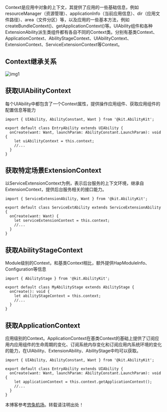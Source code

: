 
Context是应用中对象的上下文，其提供了应用的一些基础信息，例如resourceManager（资源管理）、applicationInfo（当前应用信息）、dir（应用文件路径）、area（文件分区）等，以及应用的一些基本方法，例如createBundleContext()、getApplicationContext()等。UIAbility组件和各种ExtensionAbility派生类组件都有各自不同的Context类。分别有基类Context、ApplicationContext、AbilityStageContext、UIAbilityContext、ExtensionContext、ServiceExtensionContext等Context。


## Context继承关系


![img1](https://alliance-communityfile-drcn.dbankcdn.com/FileServer/getFile/cmtyPub/011/111/111/0000000000011111111.20241105123302.16130934653031467270079942435561:50001231000000:2800:19F1AEA212128F42D9B14864FF03FBFFC6B9DB82A14499540295DF17DDC00D2F.png)


## 获取UIAbilityContext


每个UIAbility中都包含了一个Context属性，提供操作应用组件、获取应用组件的配置信息等能力



```
import { UIAbility, AbilityConstant, Want } from '@kit.AbilityKit';

export default class EntryAbility extends UIAbility {
  onCreate(want: Want, launchParam: AbilityConstant.LaunchParam): void {
    let uiAbilityContext = this.context;
    //...
  }
}

```

## 获取特定场景ExtensionContext


以ServiceExtensionContext为例，表示后台服务的上下文环境，继承自ExtensionContext，提供后台服务相关的接口能力。



```
import { ServiceExtensionAbility, Want } from '@kit.AbilityKit';

export default class ServiceExtAbility extends ServiceExtensionAbility {
  onCreate(want: Want) {
    let serviceExtensionContext = this.context;
    //...
  }
}

```

## 获取AbilityStageContext


Module级别的Context，和基类Context相比，额外提供HapModuleInfo、Configuration等信息



```
import { AbilityStage } from '@kit.AbilityKit';

export default class MyAbilityStage extends AbilityStage {
  onCreate(): void {
    let abilityStageContext = this.context;
    //...
  }
}

```

## 获取ApplicationContext


应用级别的Context。ApplicationContext在基类Context的基础上提供了订阅应用内应用组件的生命周期的变化、订阅系统内存变化和订阅应用内系统环境的变化的能力，在UIAbility、ExtensionAbility、AbilityStage中均可以获取。



```
import { UIAbility, AbilityConstant, Want } from '@kit.AbilityKit';

export default class EntryAbility extends UIAbility {
  onCreate(want: Want, launchParam: AbilityConstant.LaunchParam): void {
    let applicationContext = this.context.getApplicationContext();
    //...
  }
}

```

 本博客参考[悠兔机场](https://xinnongbo.com)。转载请注明出处！
